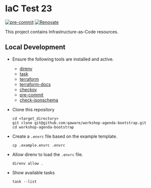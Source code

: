 # IaC Test 23

[![pre-commit](https://img.shields.io/badge/pre--commit-enabled-brightgreen?logo=pre-commit&logoColor=white)](https://github.com/pre-commit/pre-commit)
[![Renovate](https://img.shields.io/badge/renovate-enabled-brightgreen.svg)](https://renovatebot.com)

This project contains Infrastructure-as-Code resources.

## Local Development

- Ensure the following tools are installed and active.

  - [direnv](https://direnv.net)
  - [task](https://taskfile.dev)
  - [terraform](https://www.terraform.io)
  - [terraform-docs](https://terraform-docs.io)
  - [checkov](https://checkov.io)
  - [pre-commit](https://pre-commit.com)
  - [check-jsonschema](https://check-jsonschema.readthedocs.io)

- Clone this repository

  ``` shell
  cd <target_directory>
  git clone git@github.com:qaware/workshop-agenda-bootstrap.git
  cd workshop-agenda-bootstrap
  ```

- Create a `.envrc` file based on the example template.

  ``` shell
  cp .example.envrc .envrc
  ```

- Allow direnv to load the `.envrc` file.

  ``` shell
  direnv allow .
  ```

- Show available tasks

  ``` shell
  task --list
  ```
